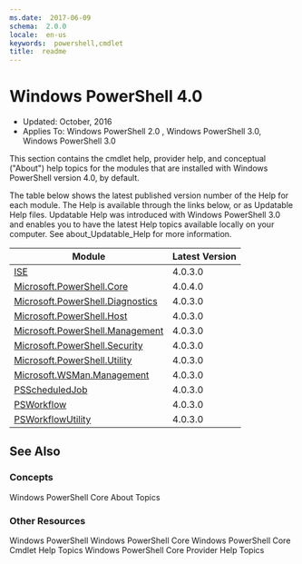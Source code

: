 ```yaml
---
ms.date:  2017-06-09
schema:  2.0.0
locale:  en-us
keywords:  powershell,cmdlet
title:  readme
---
```


# Windows PowerShell 4.0

- Updated: October, 2016
- Applies To: Windows PowerShell 2.0
, Windows PowerShell 3.0, Windows PowerShell 3.0

This section contains the cmdlet help, provider help,
and conceptual ("About") help topics for the modules that are installed with Windows PowerShell version 4.0, by default.

The table below shows the latest published version number of the Help for each module.
The Help is available through the links below, or as Updatable Help files.
Updatable Help was introduced with Windows PowerShell 3.0 and enables you to have the latest Help topics available locally on your computer.
See about_Updatable_Help for more information.

Module | Latest Version
----------------------------- | --------------
[ISE](ISE/ISE.md) |4.0.3.0
[Microsoft.PowerShell.Core](Microsoft.PowerShell.Core/Microsoft.PowerShell.Core.md) |4.0.4.0
[Microsoft.PowerShell.Diagnostics](Microsoft.PowerShell.Diagnostics/Microsoft.PowerShell.Diagnostics.md) |4.0.3.0
[Microsoft.PowerShell.Host](Microsoft.PowerShell.Host/Microsoft.PowerShell.Host.md) |4.0.3.0
[Microsoft.PowerShell.Management](Microsoft.PowerShell.Management/Microsoft.PowerShell.Management.md) |4.0.3.0
[Microsoft.PowerShell.Security](Microsoft.PowerShell.Security/Microsoft.PowerShell.Security.md) |4.0.3.0
[Microsoft.PowerShell.Utility](Microsoft.PowerShell.Utility/Microsoft.PowerShell.Utility.md) |4.0.3.0
[Microsoft.WSMan.Management](Microsoft.WSMan.Management/Microsoft.WSMan.Management.md) |4.0.3.0
[PSScheduledJob](PSScheduledJob/PSScheduledJob.md) |4.0.3.0
[PSWorkflow](PSWorkflow/PSWorkflow.md) |4.0.3.0
[PSWorkflowUtility](PSWorkflowUtility/PSWorkflowUtility.md) |4.0.3.0

##  See Also
###  Concepts
Windows PowerShell Core About Topics

###  Other Resources
Windows PowerShell
Windows PowerShell Core
Windows PowerShell Core Cmdlet Help Topics
Windows PowerShell Core Provider Help Topics


